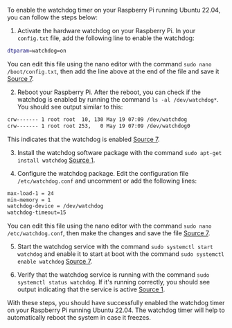 To enable the watchdog timer on your Raspberry Pi running Ubuntu 22.04, you can follow the steps below:

1. Activate the hardware watchdog on your Raspberry Pi. In your `config.txt` file, add the following line to enable the watchdog:

```bash
dtparam=watchdog=on
```
You can edit this file using the nano editor with the command `sudo nano /boot/config.txt`, then add the line above at the end of the file and save it [Source 7](https://medium.com/@arslion/enabling-watchdog-on-raspberry-pi-b7e574dcba6b).

2. Reboot your Raspberry Pi. After the reboot, you can check if the watchdog is enabled by running the command `ls -al /dev/watchdog*`. You should see output similar to this:

```bash
crw------- 1 root root  10, 130 May 19 07:09 /dev/watchdog
crw------- 1 root root 253,   0 May 19 07:09 /dev/watchdog0
```
This indicates that the watchdog is enabled [Source 7](https://medium.com/@arslion/enabling-watchdog-on-raspberry-pi-b7e574dcba6b).

3. Install the watchdog software package with the command `sudo apt-get install watchdog` [Source 1](https://forums.raspberrypi.com//viewtopic.php?t=147501).

4. Configure the watchdog package. Edit the configuration file `/etc/watchdog.conf` and uncomment or add the following lines:

```bash
max-load-1 = 24
min-memory = 1
watchdog-device = /dev/watchdog
watchdog-timeout=15
```
You can edit this file using the nano editor with the command `sudo nano /etc/watchdog.conf`, then make the changes and save the file [Source 7](https://medium.com/@arslion/enabling-watchdog-on-raspberry-pi-b7e574dcba6b).

5. Start the watchdog service with the command `sudo systemctl start watchdog` and enable it to start at boot with the command `sudo systemctl enable watchdog` [Source 7](https://medium.com/@arslion/enabling-watchdog-on-raspberry-pi-b7e574dcba6b).

6. Verify that the watchdog service is running with the command `sudo systemctl status watchdog`. If it's running correctly, you should see output indicating that the service is active [Source 1](https://forums.raspberrypi.com//viewtopic.php?t=147501).

With these steps, you should have successfully enabled the watchdog timer on your Raspberry Pi running Ubuntu 22.04. The watchdog timer will help to automatically reboot the system in case it freezes.
